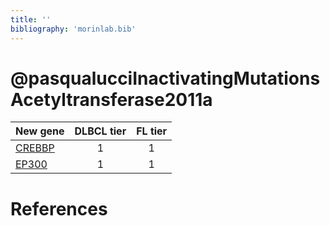 ```yaml
---
title: ''
bibliography: 'morinlab.bib'
---
```


# @pasqualucciInactivatingMutationsAcetyltransferase2011a
|New gene|DLBCL tier|FL tier|
|:-|:-:|:-:|
|[CREBBP](CREBBP)|1 |1 |
|[EP300](EP300)|1 |1 |

# References

